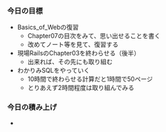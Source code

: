 ### 今日の目標
- Basics_of_Webの復習
  - Chapter07の目次をみて、思い出せることを書く
  - 改めてノート等を見て、復習する
- 現場RailsのChapter03を終わらせる（後半）
  - 出来れば、その先にも取り組む
- わかりみSQLをやっていく
  - 10時間で終わらせる計算だと1時間で50ページ
  - とりあえず2時間程度は取り組んでみる

### 今日の積み上げ
- 